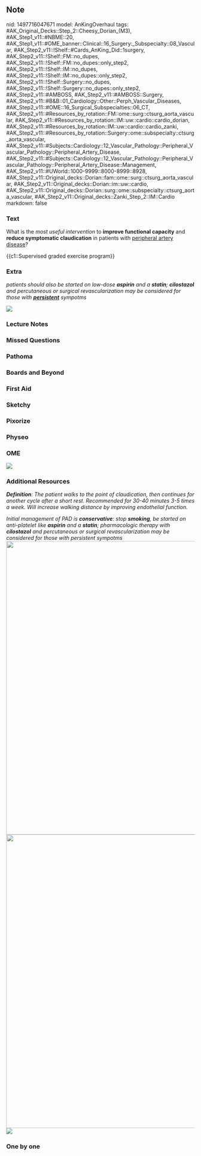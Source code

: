 ## Note
nid: 1497716047671
model: AnKingOverhaul
tags: #AK_Original_Decks::Step_2::Cheesy_Dorian_(M3), #AK_Step1_v11::#NBME::20, #AK_Step1_v11::#OME_banner::Clinical::16_Surgery:_Subspecialty::08_Vascular, #AK_Step2_v11::!Shelf::#Cards_AnKing_Did::1surgery, #AK_Step2_v11::!Shelf::FM::no_dupes, #AK_Step2_v11::!Shelf::FM::no_dupes::only_step2, #AK_Step2_v11::!Shelf::IM::no_dupes, #AK_Step2_v11::!Shelf::IM::no_dupes::only_step2, #AK_Step2_v11::!Shelf::Surgery::no_dupes, #AK_Step2_v11::!Shelf::Surgery::no_dupes::only_step2, #AK_Step2_v11::#AMBOSS, #AK_Step2_v11::#AMBOSS::Surgery, #AK_Step2_v11::#B&B::01_Cardiology::Other::Perph_Vascular_Diseases, #AK_Step2_v11::#OME::16_Surgical_Subspecialties::06_CT, #AK_Step2_v11::#Resources_by_rotation::FM::ome::surg::ctsurg_aorta_vascular, #AK_Step2_v11::#Resources_by_rotation::IM::uw::cardio::cardio_dorian, #AK_Step2_v11::#Resources_by_rotation::IM::uw::cardio::cardio_zanki, #AK_Step2_v11::#Resources_by_rotation::Surgery::ome::subspecialty::ctsurg_aorta_vascular, #AK_Step2_v11::#Subjects::Cardiology::12_Vascular_Pathology::Peripheral_Vascular_Pathology::Peripheral_Artery_Disease, #AK_Step2_v11::#Subjects::Cardiology::12_Vascular_Pathology::Peripheral_Vascular_Pathology::Peripheral_Artery_Disease::Management, #AK_Step2_v11::#UWorld::1000-9999::8000-8999::8928, #AK_Step2_v11::Original_decks::Dorian::fam::ome::surg::ctsurg_aorta_vascular, #AK_Step2_v11::Original_decks::Dorian::im::uw::cardio, #AK_Step2_v11::Original_decks::Dorian::surg::ome::subspecialty::ctsurg_aorta_vascular, #AK_Step2_v11::Original_decks::Zanki_Step_2::IM::Cardio
markdown: false

### Text
What is the <i>most useful intervention</i> to <b>improve
functional capacity</b> and <b>reduce symptomatic claudication</b>
in patients with <u>peripheral artery disease</u>?
<div>
  {{c1::Supervised graded exercise program}}
</div>

### Extra
<i>patients should also be started on low-dose <b>aspirin</b> and a
<b>statin</b>; <b>cilostazol</b> and percutaneous or surgical
revascularization may be considered for those with
<b><u>persistent</u></b> sympotms</i>
<div><img src="paste-772054731194890.jpg" class="resizer"></div>

### Lecture Notes


### Missed Questions


### Pathoma


### Boards and Beyond


### First Aid


### Sketchy


### Pixorize


### Physeo


### OME
<div class="ome-widget">
  <a href=
  "https://onlinemeded.org/spa/surgery-subspecialty/vascular/acquire?ref=anki">
  <img src="_OME_AnkiFlashcards_Lesson_2.png"></a>
</div>

### Additional Resources
<i><b>Definition</b>: The patient walks to the point of
claudication, then continues for another cycle after a short rest.
Recommended for 30-40 minutes 3-5 times a week. Will increase
walking distance by improving endothelial function.</i>
<div>
  <i>Initial management of PAD is <b>conservative</b>: stop
  <b>smoking</b>, be started on anti-platelet like <b>aspirin</b>
  and a <b>statin</b>; pharmacologic therapy with <b>cilostazol</b>
  and percutaneous or surgical revascularization may be considered
  for those with persistent sympotms</i>
</div>
<div>
  <div>
    <div>
      <i><img src="paste-5056679745945601.jpg" class="resizer"
      style="width: 782px;"></i>
    </div>
  </div>
  <div>
    <div>
      <i><img src="paste-4994239511396353.jpg" class="resizer"
      style="width: 782px;"></i>
    </div>
  </div>
</div><img src="paste-362332031025153.jpg" class="resizer">

### One by one

